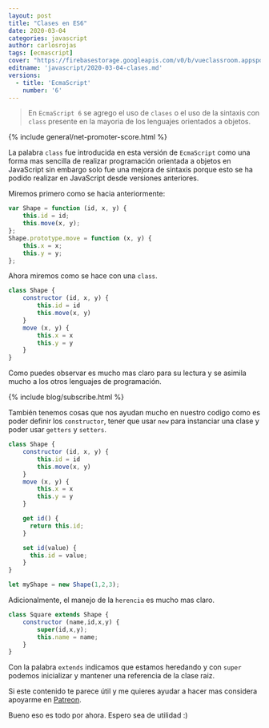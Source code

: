 ```yaml
---
layout: post
title: "Clases en ES6"
date: 2020-03-04
categories: javascript
author: carlosrojas
tags: [ecmascript]
cover: "https://firebasestorage.googleapis.com/v0/b/vueclassroom.appspot.com/o/2018-12-27-intro-es6%2Fecmascript.png?alt=media&token=335db467-ce9e-4e06-9a2d-fc86a785df0b"
editname: 'javascript/2020-03-04-clases.md'
versions:
  - title: 'EcmaScript'
    number: '6'
---
```


> En `EcmaScript 6` se agrego el uso de `clases` o el uso de la sintaxis con `class` presente en la mayoria de los lenguajes orientados a objetos.

<amp-img width="1024" height="450" layout="responsive" src="https://firebasestorage.googleapis.com/v0/b/vueclassroom.appspot.com/o/2018-12-27-intro-es6%2Fecmascript.png?alt=media&token=335db467-ce9e-4e06-9a2d-fc86a785df0b"></amp-img>

{% include general/net-promoter-score.html %} 

La palabra `class` fue introducida en esta versión de `EcmaScript` como una forma mas sencilla de realizar programación orientada a objetos en JavaScript sin embargo solo fue una mejora de sintaxis porque esto se ha podido realizar en JavaScript desde versiones anteriores.

Miremos primero como se hacia anteriormente:

```js
var Shape = function (id, x, y) {
    this.id = id;
    this.move(x, y);
};
Shape.prototype.move = function (x, y) {
    this.x = x;
    this.y = y;
};
```

Ahora miremos como se hace con una `class`.

```js
class Shape {
    constructor (id, x, y) {
        this.id = id
        this.move(x, y)
    }
    move (x, y) {
        this.x = x
        this.y = y
    }
}
```

Como puedes observar es mucho mas claro para su lectura y se asimila mucho a los otros lenguajes de programación.

{% include blog/subscribe.html %}

También tenemos cosas que nos ayudan mucho en nuestro codigo como es poder definir los `constructor`, tener que usar `new` para instanciar una clase y poder usar `getters` y `setters`.

```js
class Shape {
    constructor (id, x, y) {
        this.id = id
        this.move(x, y)
    }
    move (x, y) {
        this.x = x
        this.y = y
    }

    get id() {
      return this.id;
    }

    set id(value) {
      this.id = value;
    }
}
```

```js
let myShape = new Shape(1,2,3);
```

Adicionalmente, el manejo de la `herencia` es mucho mas claro.

```js
class Square extends Shape {
    constructor (name,id,x,y) {
        super(id,x,y);
        this.name = name;
    }
}
```

Con la palabra `extends` indicamos que estamos heredando y con `super` podemos inicializar y mantener una referencia de la clase raiz.

Si este contenido te parece útil y me quieres ayudar a hacer mas considera apoyarme en [Patreon](https://www.patreon.com/carlosrojas_o).

Bueno eso es todo por ahora. Espero sea de utilidad :)